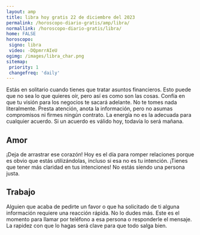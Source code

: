 ```yaml
---
layout: amp
title: libra hoy gratis 22 de diciembre del 2023 
permalink: /horoscopo-diario-gratis/amp/libra/
normallink: /horoscopo-diario-gratis/libra/
home: FALSE
horoscopo:
 signo: libra
 video: -DQpmrrAIeU
ogimg: /images/libra_char.png
sitemap:
 priority: 1
 changefreq: 'daily'
---
```



Estás en solitario cuando tienes que tratar asuntos financieros. Esto puede que no sea lo que quieres oír, pero así es como son las cosas. Confía en que tu visión para los negocios te sacará adelante. No te tomes nada literalmente. Presta atención, anota la información, pero no asumas compromisos ni firmes ningún contrato. La energía no es la adecuada para cualquier acuerdo. Si un acuerdo es válido hoy, todavía lo será mañana.

## Amor

¡Deja de arrastrar ese corazón! Hoy es el día para romper relaciones porque es obvio que estás utilizándolas, incluso si esa no es tu intención. ¡Tienes que tener más claridad en tus intenciones! No estás siendo una persona justa.

## Trabajo

Alguien que acaba de pedirte un favor o que ha solicitado de ti alguna información requiere una reacción rápida. No lo dudes más. Este es el momento para llamar por teléfono a esa persona o responderle el mensaje. La rapidez con que lo hagas será clave para que todo salga bien.